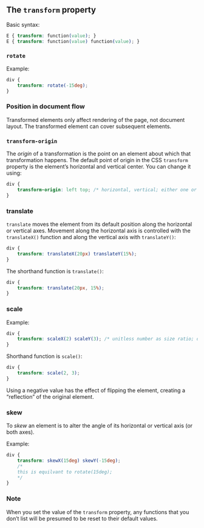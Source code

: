 ## The `transform` property

Basic syntax:

```css
E { transform: function(value); }
E { transform: function(value) function(value); }
```

### `rotate`

Example:

```css
div {
	transform: rotate(-15deg);
}
```

### Position in document flow

Transformed elements only affect rendering of the page, not document layout. The transformed element can cover subsequent elements.

### `transform-origin`

The *origin* of a transformation is the point on an element about which that transformation happens. The default point of origin in the CSS `transform` property is the element’s horizontal and vertical center. You can change it using:

```css
div {
	transform-origin: left top; /* horizontal, vertical; either one or two length, percentage, or keyword values */
}
```

### translate

`translate` moves the element from its default position along the horizontal or vertical axes. Movement along the horizontal axis is controlled with the `translateX()` function and along the vertical axis with `translateY()`:

```css
div {
	transform: translateX(20px) translateY(15%);
}
```

The shorthand function is `translate()`:

```css
div {
	transform: translate(20px, 15%);
}
```

### scale

Example:

```css
div {
	transform: scaleX(2) scaleY(3); /* unitless number as size ratio; default is 1 */
}
```

Shorthand function is `scale()`:

```css
div {
	transform: scale(2, 3);
}
```

Using a negative value has the effect of flipping the element, creating a “reflection” of the original element.

### skew

To *skew* an element is to alter the angle of its horizontal or vertical axis (or both axes).

Example:

```css
div {
	transform: skewX(15deg) skewY(-15deg);
	/*
	this is equilvant to rotate(15deg);
	*/
}
```

### Note

When you set the value of the `transform` property, any functions that you don’t list will be presumed to be reset to their default values. 